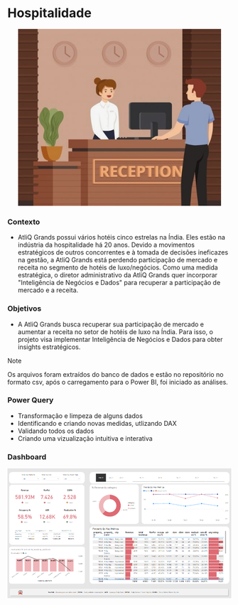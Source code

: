 # Hospitalidade
<div align="center"> <img src="https://github.com/grazysmelo/hospitalidade/blob/main/capa.png"> </div>

### Contexto 
- AtliQ Grands possui vários hotéis cinco estrelas na Índia. Eles estão na indústria da hospitalidade há 20 anos. Devido a movimentos estratégicos de outros concorrentes e à tomada de decisões ineficazes na gestão, a AtliQ Grands está perdendo participação de mercado e receita no segmento de hotéis de luxo/negócios. Como uma medida estratégica, o diretor administrativo da AtliQ Grands quer incorporar "Inteligência de Negócios e Dados" para recuperar a participação de mercado e a receita.

### Objetivos
- A AtliQ Grands busca recuperar sua participação de mercado e aumentar a receita no setor de hotéis de luxo na Índia. Para isso, o projeto visa implementar Inteligência de Negócios e Dados para obter insights estratégicos.

> [!NOTE]
> Os arquivos foram extraídos do banco de dados e estão no repositório no formato csv, após o carregamento para o Power BI, foi iniciado as análises.

### Power Query
- Transformação e limpeza de alguns dados
- Identificando e criando novas medidas, utlizando DAX
- Validando todos os dados
- Criando uma vizualização intuitiva e interativa


### Dashboard
<img src="https://github.com/grazysmelo/hospitalidade/blob/main/dashboard.png">
